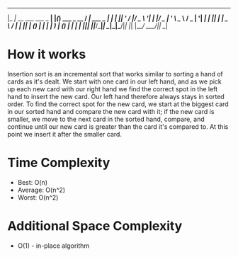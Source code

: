   ___                     _   _               ____             _   
 |_ _|_ __  ___  ___ _ __| |_(_) ___  _ __   / ___|  ___  _ __| |_ 
  | || '_ \/ __|/ _ \ '__| __| |/ _ \| '_ \  \___ \ / _ \| '__| __|
  | || | | \__ \  __/ |  | |_| | (_) | | | |  ___) | (_) | |  | |_ 
 |___|_| |_|___/\___|_|   \__|_|\___/|_| |_| |____/ \___/|_|   \__|
                                                                   
# How it works
Insertion sort is an incremental sort that works 
similar to sorting a hand of cards as it's dealt. 
We start with one card in our left hand, and as we pick up each new
card with our right hand we find the correct spot in the left hand 
to insert the new card. Our left hand therefore always stays in sorted
order. To find the correct spot for the new card, we start at the biggest
card in our sorted hand and compare the new card with it; if the new card is smaller, we move to the next card in the sorted hand, compare, and continue until our new card is greater than the card it's compared to. At this point we insert it after the smaller card.


# Time Complexity
* Best: O(n)
* Average: O(n^2)
* Worst: O(n^2)

# Additional Space Complexity
* O(1) - in-place algorithm
